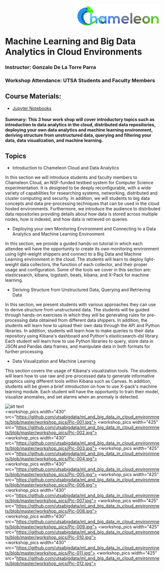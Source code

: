 <img align="right" height="70" src="https://github.com/utsabigdata/ml_and_big_data_in_cloud_environmnets/blob/master/img/chameleon.jpg">


<br /><br /><br />

# Machine Learning and Big Data Analytics in Cloud Environments

### Instructor: Gonzalo De La Torre Parra

### Workshop Attendance: UTSA Students and Faculty Members

## Course Materials:
* [Jupyter Notebooks](https://github.com/utsabigdata/ml_and_big_data_in_cloud_environmnets)

#### Summary: This 3 hour work shop will cover introductory topics such as introduction to data analytics in the cloud, distributed data repositories, deploying your own data analytics and machine learning environment, deriving structure from unstructured data, querying and filtering your data, data visualization, and machine learning.

## Topics

* Introduction to Chameleon Cloud and Data Analytics

In this section we will introduce students and faculty members to Chameleon Cloud, an NSF-funded testbed system for Computer Science experimentation. It is designed to be deeply reconfigurable, with a wide variety of capabilities for researching systems, networking, distributed and cluster computing and security. In addition, we will students to big data concepts and data pre-processing techniques that can be used in the cloud hosted environments. Furthermore, we introduce the audience to distributed data repositories providing details about how data is stored across multiple nodes, how is indexed, and how data is retrieved on queries.

* Deploying your own Monitoring Environment and Connecting to a Data Analytics and Machine Learning Environment

In this section, we provide a guided hands-on tutorial in which each attendee will have the opportunity to create its own monitoring environment using light-weight shippers and connect to a Big Data and Machine Learning environment in the cloud. The students will learn to deploy light-weight data collectors, the function of each collector, and their proper usage and configuration. Some of the tools we cover in this section are: elasticsearch, kibana, logstash, beats, kibana, and X-Pack for machine learning.

* Deriving Structure from Unstructured Data, Querying and Retrieving Data

In this section, we present students with various approaches they can use to derive structure from unstructured data. The students will be guided through hands-on exercises in which they will be generating rules for pre-processing data obtained from different data shippers. In addition, the students will learn how to upload their own data through the API and Python libraries. In addition, students will learn how to make queries to their data repository using Kibana's dashboard and Python's elasticsearch-dsl library. Each student will learn how to use Python libraries to query, store data in JSON and Pandas data frames, and manipulate data in both formats for further processing.

* Data Visualization and Machine Learning

This section covers the usage of Kibana's visualization tools. The students will learn how to use raw and pre-processed data to generate informative graphics using different tools within Kibana such as Canvas. In addition, students will be given a brief introduction on how to use X-pack's machine learning module. Each student will have the opportunity to train their model, visualize anomalies, and set alarms when an anomaly is detected.

![alt text](https://github.com/utsabigdata/ml_and_big_data_in_cloud_environmnets/blob/master/workshop_pics/Pic-000.jpg)<br />
<workshop_pics width="430" src="https://github.com/utsabigdata/ml_and_big_data_in_cloud_environmnets/blob/master/workshop_pics/Pic-001.jpg">
<workshop_pics width="425" src="https://github.com/utsabigdata/ml_and_big_data_in_cloud_environmnets/blob/master/workshop_pics/Pic-002.jpg">
<br />
<workshop_pics width="430" src="https://github.com/utsabigdata/ml_and_big_data_in_cloud_environmnets/blob/master/workshop_pics/Pic-003.jpg">
<workshop_pics width="425" src="https://github.com/utsabigdata/ml_and_big_data_in_cloud_environmnets/blob/master/workshop_pics/Pic-004.jpg">
<br />
<workshop_pics width="430" src="https://github.com/utsabigdata/ml_and_big_data_in_cloud_environmnets/blob/master/workshop_pics/Pic-005.jpg">
<workshop_pics width="425" src="https://github.com/utsabigdata/ml_and_big_data_in_cloud_environmnets/blob/master/workshop_pics/Pic-006.jpg">
<br />
<workshop_pics width="430" src="https://github.com/utsabigdata/ml_and_big_data_in_cloud_environmnets/blob/master/workshop_pics/Pic-007.jpg">
<workshop_pics width="425" src="https://github.com/utsabigdata/ml_and_big_data_in_cloud_environmnets/blob/master/workshop_pics/Pic-008.jpg">
<br />
<workshop_pics width="430" src="https://github.com/utsabigdata/ml_and_big_data_in_cloud_environmnets/blob/master/workshop_pics/Pic-009.jpg">
<workshop_pics width="425" src="https://github.com/utsabigdata/ml_and_big_data_in_cloud_environmnets/blob/master/workshop_pics/Pic-010.jpg">
<br />
<workshop_pics width="430" src="https://github.com/utsabigdata/ml_and_big_data_in_cloud_environmnets/blob/master/workshop_pics/Pic-011.jpg">
<workshop_pics width="425" src="https://github.com/utsabigdata/ml_and_big_data_in_cloud_environmnets/blob/master/workshop_pics/Pic-012.jpg">
<br />
